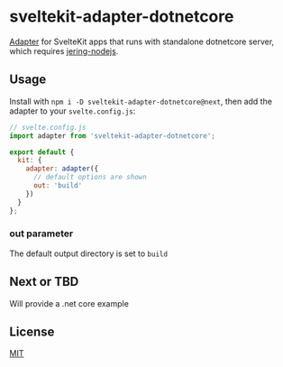 # sveltekit-adapter-dotnetcore

[Adapter](https://kit.svelte.dev/docs#adapters) for SvelteKit apps that runs with standalone dotnetcore server, which requires [jering-nodejs](https://github.com/JeringTech/Javascript.NodeJS).

## Usage

Install with `npm i -D sveltekit-adapter-dotnetcore@next`, then add the adapter to your `svelte.config.js`:

```js
// svelte.config.js
import adapter from 'sveltekit-adapter-dotnetcore';

export default {
  kit: {
    adapter: adapter({
      // default options are shown
      out: 'build'
    })
  }
};
```

### out parameter

The default output directory is set to `build`

## Next or TBD

Will provide a .net core example

## License

[MIT](LICENSE)
